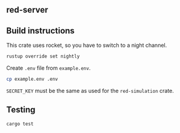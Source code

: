 ## red-server

## Build instructions
This crate uses rocket, so you have to switch to a night channel.
```bash
rustup override set nightly
```
Create `.env` file from `example.env`.  
```bash
cp example.env .env
```
`SECRET_KEY` must be the same as used for the `red-simulation` crate.

## Testing
```
cargo test
```
